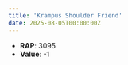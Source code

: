 ```yaml
---
title: 'Krampus Shoulder Friend'
date: 2025-08-05T00:00:00Z
---
```

- **RAP**: 3095
- **Value**: -1
